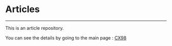 # Articles

***

This is an article repository.

You can see the details by going to the main page : [CX98](https://CX9898.github.io)
